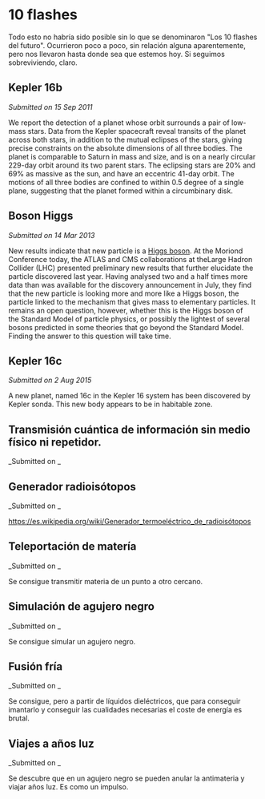 # 10 flashes
Todo esto no habría sido posible sin lo que se denominaron "Los 10 flashes del futuro".
Ocurrieron poco a poco, sin relación alguna aparentemente, pero nos llevaron hasta donde sea que estemos hoy. Si seguimos sobreviviendo, claro.

## Kepler 16b
_Submitted on 15 Sep 2011_

We report the detection of a planet whose orbit surrounds a pair of low-mass stars. Data from the Kepler spacecraft reveal transits of the planet across both stars, in addition to the mutual eclipses of the stars, giving precise constraints on the absolute dimensions of all three bodies. The planet is comparable to Saturn in mass and size, and is on a nearly circular 229-day orbit around its two parent stars. The eclipsing stars are 20% and 69% as massive as the sun, and have an eccentric 41-day orbit. The motions of all three bodies are confined to within 0.5 degree of a single plane, suggesting that the planet formed within a circumbinary disk.

## Boson Higgs
_Submitted on 14 Mar 2013_

New results indicate that new particle is a [Higgs boson](http://home.web.cern.ch/about/updates/2013/03/new-results-indicate-new-particle-higgs-boson).
At the Moriond Conference today, the ATLAS and CMS collaborations at theLarge Hadron Collider (LHC) presented preliminary new results that further elucidate the particle discovered last year. Having analysed two and a half times more data than was available for the discovery announcement in July, they find that the new particle is looking more and more like a Higgs boson, the particle linked to the mechanism that gives mass to elementary particles. It remains an open question, however, whether this is the Higgs boson of the Standard Model of particle physics, or possibly the lightest of several bosons predicted in some theories that go beyond the Standard Model. Finding the answer to this question will take time.

## Kepler 16c
_Submitted on 2 Aug 2015_

A new planet, named 16c in the Kepler 16 system has been discovered by Kepler sonda. This new body appears to be in habitable zone.

## Transmisión cuántica de información sin medio físico ni repetidor.
_Submitted on _

## Generador radioisótopos
_Submitted on _

https://es.wikipedia.org/wiki/Generador_termoeléctrico_de_radioisótopos

## Teleportación de matería
_Submitted on _

Se consigue transmitir materia de un punto a otro cercano.

## Simulación de agujero negro
_Submitted on _

Se consigue simular un agujero negro.

## Fusión fría
_Submitted on _

Se consigue, pero a partir de líquidos dieléctricos, que para conseguir imantarlo y conseguir las cualidades necesarias el coste de energía es brutal.

## Viajes a años luz
_Submitted on _

Se descubre que en un agujero negro se pueden anular la antimateria y viajar años luz. Es como un impulso.

